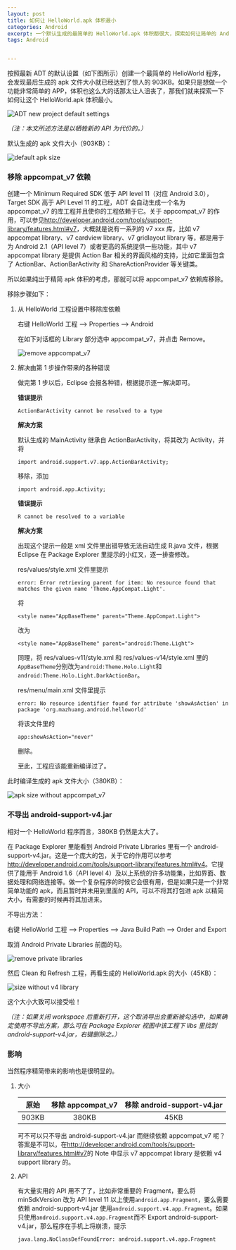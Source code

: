 ```yaml
---
layout: post
title: 如何让 HelloWorld.apk 体积最小
categories: Android
excerpt: 一个默认生成的最简单的 HelloWorld.apk 体积都很大，探索如何让简单的 Android 程序体积最小。
tags: Android


---
```


按照最新 ADT 的默认设置（如下图所示）创建一个最简单的 HelloWorld 程序，会发现最后生成的 apk 文件大小就已经达到了惊人的 903KB。如果只是想做一个功能非常简单的 APP，体积也这么大的话那太让人沮丧了，那我们就来探索一下如何让这个 HelloWorld.apk 体积最小。

![ADT new project default settings](/images/posts/android/new-project.png)

*（注：本文所述方法是以牺牲新的 API 为代价的。）*

默认生成的 apk 文件大小（903KB）：

![default apk size](/images/posts/android/default-size.png)

### 移除 appcompat\_v7 依赖

创建一个 Minimum Required SDK 低于 API level 11（对应 Android 3.0），Target SDK 高于 API Level 11 的工程，ADT 会自动生成一个名为 appcompat\_v7 的库工程并且使你的工程依赖于它。关于 appcompat\_v7 的作用，可以参见<http://developer.android.com/tools/support-library/features.html#v7>，大概就是说有一系列的 v7 xxx 库，比如 v7 appcompat library、v7 cardview library、v7 gridlayout library 等，都是用于为 Android 2.1（API level 7）或者更高的系统提供一些功能，其中 v7 appcompat library 是提供 Action Bar 相关的界面风格的支持，比如它里面包含了 ActionBar、ActionBarActivity 和 ShareActionProvider 等关键类。

所以如果纯出于精简 apk 体积的考虑，那就可以将 appcompat\_v7 依赖库移除。

移除步骤如下：

1. 从 HelloWorld 工程设置中移除库依赖

   右键 HelloWorld 工程 --> Properties --> Android

   在如下对话框的 Library 部分选中 appcompat\_v7，并点击 Remove。

   ![remove appcompat\_v7](/images/posts/android/remove-appcompat.png)

2. 解决由第 1 步操作带来的各种错误

   做完第 1 步以后，Eclipse 会报各种错，根据提示逐一解决即可。

   **错误提示**

   ```
   ActionBarActivity cannot be resolved to a type
   ```

   **解决方案**

   默认生成的 MainActivity 继承自 ActionBarActivity，将其改为 Activity，并将

   ```
   import android.support.v7.app.ActionBarActivity;
   ```

   移除，添加

   ```
   import android.app.Activity;
   ```

   **错误提示**

   ```
   R cannot be resolved to a variable
   ```

   **解决方案**

   出现这个提示一般是 xml 文件里出错导致无法自动生成 R.java 文件，根据 Eclipse 在 Package Explorer 里提示的小红叉，逐一排查修改。

   res/values/style.xml 文件里提示

   ```
   error: Error retrieving parent for item: No resource found that matches the given name 'Theme.AppCompat.Light'.
   ```

   将

   ```
   <style name="AppBaseTheme" parent="Theme.AppCompat.Light">
   ```

   改为

   ```
   <style name="AppBaseTheme" parent="android:Theme.Light">
   ```

   同理，将 res/values-v11/style.xml 和 res/values-v14/style.xml 里的`AppBaseTheme`分别改为`android:Theme.Holo.Light`和`android:Theme.Holo.Light.DarkActionBar`。

   res/menu/main.xml 文件里提示

   ```
   error: No resource identifier found for attribute 'showAsAction' in package 'org.mazhuang.android.helloworld'
   ```

   将该文件里的

   ```
   app:showAsAction="never"
   ```

   删除。

   至此，工程应该能重新编译过了。

此时编译生成的 apk 文件大小（380KB）：

![apk size without appcompat\_v7](/images/posts/android/size-without-v7.png)

### 不导出 android-support-v4.jar

相对一个 HelloWorld 程序而言，380KB 仍然是太大了。

在 Package Explorer 里能看到 Android Private Libraries 里有一个 android-support-v4.jar。这是一个庞大的包，关于它的作用可以参考<http://developer.android.com/tools/support-library/features.html#v4>。它提供了能用于 Android 1.6（API level 4）及以上系统的许多功能集，比如界面、数据处理和网络连接等。做一个复杂程序的时候它会很有用，但是如果只是一个非常简单功能的 apk，而且暂时并未用到里面的 API，可以不将其打包进 apk 以精简大小，有需要的时候再将其加进来。

不导出方法：

右键 HelloWorld 工程 --> Properties --> Java Build Path --> Order and Export

取消 Android Private Libraries 前面的勾。

![remove private libraries](/images/posts/android/private-library.png)

然后 Clean 和 Refresh 工程，再看生成的 HelloWorld.apk 的大小（45KB）：

![size without v4 library](/images/posts/android/size-without-v4.png)

这个大小大致可以接受啦！

*（注：如果关闭 workspace 后重新打开，这个取消导出会重新被勾选中，如果确定使用不导出方案，那么可在 Package Explorer 视图中该工程下 libs 里找到 android-support-v4.jar，右键删除之。）*

### 影响

当然程序精简带来的影响也是很明显的。

1. 大小

   |  原始 | 移除 appcompat\_v7 | 移除 android-support-v4.jar |
   |:-----:|:------------------:|:---------------------------:|
   | 903KB |        380KB       |             45KB            |

   可不可以只不导出 android-support-v4.jar 而继续依赖 appcompat\_v7 呢？答案是不可以，在<http://developer.android.com/tools/support-library/features.html#v7>的 Note 中显示 v7 appcompat library 是依赖 v4 support library 的。

1. API

   有大量实用的 API 用不了了，比如非常重要的 Fragment，要么将 minSdkVersion 改为 API level 11 以上使用`android.app.Fragment`，要么需要依赖 android-support-v4.jar 使用`android.support.v4.app.Fragment`。如果只使用`android.support.v4.app.Fragment`而不 Export android-support-v4.jar，那么程序在手机上将崩溃，提示

   ```
   java.lang.NoClassDefFoundError: android.support.v4.app.Fragment
   ```
